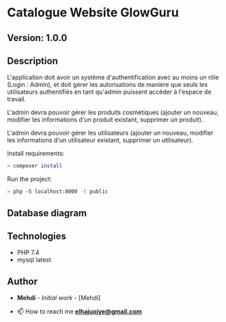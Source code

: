 # Catalogue Website GlowGuru

## Version: 1.0.0

## Description

L'application doit avoir un système d'authentification avec au moins un rôle (Login : Admin), et doit gérer les autorisations de manière que seuls les utilisateurs authentifiés en tant qu'admin puissent accéder à l'espace de travail.

L'admin devra pouvoir gérer les produits cosmétiques (ajouter un nouveau, modifier les informations d'un produit existant, supprimer un produit).

L'admin devra pouvoir gérer les utilisateurs (ajouter un nouveau, modifier les informations d'un utilisateur existant, supprimer un utilisateur).

Install requirements:

```bash
> composer install 
```

Run the project:

```bash
> php -S localhost:8000 -t public
```

## Database diagram



## Technologies

- PHP 7.4
- mysql latest


## Author

- **Mehdi** - _Initial work_ - [Mehdi]

- 📫 How to reach me **elhajuojye@gmail.com**
